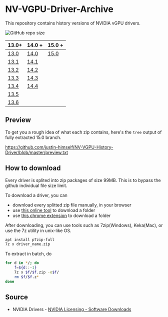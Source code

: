 # NV-VGPU-Driver-Archive
This repository contains history versions of NVIDIA vGPU drivers.

![GitHub repo size](https://img.shields.io/github/repo-size/justin-himself/NV-VGPU-Driver-Archive)

| 13.0+                                                                      | 14.0 +                                                                     | 15.0 +                                                                     |
| -------------------------------------------------------------------------- | -------------------------------------------------------------------------- | -------------------------------------------------------------------------- |
| [13.0](https://github.com/justin-himself/NV-VGPU-History-Driver/tree/13.0) | [14.0](https://github.com/justin-himself/NV-VGPU-History-Driver/tree/14.0) | [15.0](https://github.com/justin-himself/NV-VGPU-History-Driver/tree/15.0) |
| [13.1](https://github.com/justin-himself/NV-VGPU-History-Driver/tree/13.1) | [14.1](https://github.com/justin-himself/NV-VGPU-History-Driver/tree/14.1) |                                                                            |
| [13.2](https://github.com/justin-himself/NV-VGPU-History-Driver/tree/13.2) | [14.2](https://github.com/justin-himself/NV-VGPU-History-Driver/tree/14.2) |                                                                            |
| [13.3](https://github.com/justin-himself/NV-VGPU-History-Driver/tree/13.3) | [14.3](https://github.com/justin-himself/NV-VGPU-History-Driver/tree/14.3) |                                                                            |
| [13.4](https://github.com/justin-himself/NV-VGPU-History-Driver/tree/13.4) | [14.4](https://github.com/justin-himself/NV-VGPU-History-Driver/tree/14.4) |                                                                            |
| [13.5](https://github.com/justin-himself/NV-VGPU-History-Driver/tree/13.5) |                                                                            |                                                                            |
| [13.6](https://github.com/justin-himself/NV-VGPU-History-Driver/tree/13.6) |                                                                            |                                                                            |


## Preview

To get you a rough idea of what each zip contains, here's the `tree` output of fully extracted 15.0 branch.  

https://github.com/justin-himself/NV-VGPU-History-Driver/blob/master/preview.txt


## How to download

Every driver is splited into zip packages of size 99MB. This is to bypass the github individual file size limit.

To download a driver, you can

- download every splitted zip file manually, in your browser
- use [this online tool](https://download-directory.github.io/) to download a folder
- use [this chrome extension](https://chrome.google.com/webstore/detail/gitzip-for-github/ffabmkklhbepgcgfonabamgnfafbdlkn) to download a folder

After downloading, you can use tools such as 7zip(Windows), Keka(Mac), or use the 7z utility in unix-like OS.

```bash
apt install p7zip-full
7z x driver_name.zip
```

To extract in batch, do

```bash
for d in */; do
	f=${d::-1}
	7z x $f/$f.zip -o$f/
	rm $f/$f.z*
done
```

## Source

- NVIDIA Drivers - [NVIDIA Licensing - Software Downloads](https://ui.licensing.nvidia.com/software)



